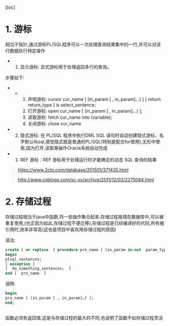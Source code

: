 [toc]

# **1. 游标**

相当于指针,通过游标PL/SQL程序可以一次处理查询结果集中的一行,并可以对该行数据执行特定操作

- 1. 显示游标: 显式游标用于处理返回多行的查询。

步骤如下:

- - 1. 声明游标: cursor cur_name [ (in_param [ , in_param]…) ] [ return return_type ]  is select_sentence;
    2. 打开游标: open cur_name [ (in_param [ , in_param]…) ];
    3. 读取游标: fetch cur_name into (variable);
    4. 关闭游标:  close cur_name

 

- 2.  隐式游标: 在 PL/SQL 程序中执行DML SQL 语句时自动创建隐式游标，名字默认叫sql,感觉隐式就是普通的PL/SQL(特别是配合for使用),无形中使用,因为打开,读取等操作Oracle系统自动完成

 

- 1. REF 游标：REF 游标用于处理运行时才能确定的动态 SQL 查询的结果

  

> https://www.2cto.com/database/201501/371435.html
>
> http://www.cnblogs.com/sc-xx/archive/2011/12/03/2275084.html



# **2. 存储过程**

存储过程相当于java中函数,将一些操作集合起来.存储过程报错在数据库中,可以被重复使用,(也正因为如此,存储过程不便迁移),存储过程是已经编译好的代码,所有被引用时,效率非常高(这也是项目中喜欢用存储过程的原因)

语法:

```sql
create [ or replace  ] procedure pro_name [ (in_param in/out  param_type  [ , in_param  in/out  param_type ]…) ]  is|as
begin
plsql_sentences;
[ exception ]
[  do_something_sentences;  ]
end [  pro_name  ]
```



 

调用:

```sql
begin
pro_name [ (in_param [ , in_param]…) ];
end;
 
```



 

函数必须有返回值,这是与存储过程的最大的不同,也说明了函数不如存储过程灵活